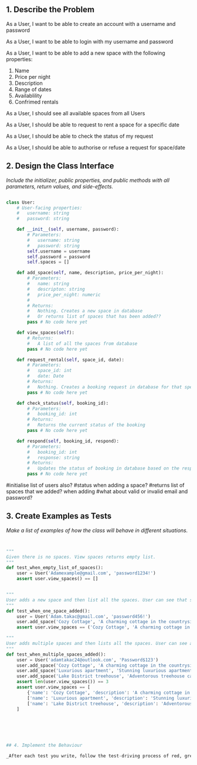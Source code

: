 ## 1. Describe the Problem

As a User,
I want to be able to create an account
with a username and password

As a User,
I want to be able to login
with my username and password

As a User,
I want to be able to add a new space with the following properties:
1. Name
2. Price per night
3. Description
4. Range of dates
5. Availablility
6. Confrimed rentals

As a User,
I should see all available spaces from all Users

As a User,
I should be able to request to rent a space for a specific date

As a User,
I should be able to check the status of my request

As a User,
I should be able to authorise or refuse a request for space/date


## 2. Design the Class Interface

_Include the initializer, public properties, and public methods with all parameters, return values, and side-effects._

```python

class User:
    # User-facing properties:
    #   username: string
    #   password: string

    def __init__(self, username, password):
        # Parameters:
        #   username: string
        #   password: string
        self.username = username
        self.password = password
        self.spaces = []

    def add_space(self, name, description, price_per_night):
        # Parameters:
        #   name: string
        #   descripton: string
        #   price_per_night: numeric
        #   
        # Returns:
        #   Nothing. Creates a new space in database
        #   Or returns list of spaces that has been added??
        pass # No code here yet

    def view_spaces(self):
        # Returns:
        #   A list of all the spaces from database
        pass # No code here yet

    def request_rental(self, space_id, date):
        # Parameters:
        #   space_id: int
        #   date: Date
        # Returns:
        #   Nothing. Creates a booking request in database for that specific date
        pass # No code here yet

    def check_status(self, booking_id):
        # Parameters:
        #   booking_id: int
        # Returns:
        #   Returns the current status of the booking
        pass # No code here yet

    def respond(self, booking_id, respond):
        # Parameters:
        #   booking_id: int
        #   response: string
        # Returns:
        #   Updates the status of booking in database based on the respond
        pass # No code here yet

```
#initialise list of users also?
#status when adding a space?
#returns list of spaces that we added? when adding
#what about valid or invalid email and password?

## 3. Create Examples as Tests

_Make a list of examples of how the class will behave in different situations._

``` python


"""
Given there is no spaces. View spaces returns empty list.
"""
def test_when_empty_list_of_spaces():
    user = User('Adamexample@gmail.com', 'password1234!')
    assert user.view_spaces() == []


"""
User adds a new space and then list all the spaces. User can see that space has been added.
"""
def test_when_one_space_added():
    user = User('Adam.takac@gmail.com', 'password456!')
    user.add_space('Cozy Cottage', 'A charming cottage in the countryside.', 120.00)
    assert user.view_spaces == ('Cozy Cottage', 'A charming cottage in the countryside.', 120.00)

"""
User adds multiple spaces and then lists all the spaces. User can see all the added spaces.
"""
def test_when_multiple_spaces_added():
    user = User('adamtakac24@outlook.com', 'Password$123')
    user.add_space('Cozy Cottage', 'A charming cottage in the countryside.', 120.00)
    user.add_space('Luxurious apartment', 'Stunning luxurious apartment in the city center.', 250.00)
    user.add_space('Lake District treehouse', 'Adventorous treehouse cabin located in Lake District.', 100.00)
    assert len(user.view_spaces()) == 3
    assert user.view_spaces == [
        {'name': 'Cozy Cottage', 'description': 'A charming cottage in the countryside.', 'price_per_night': 120.00},
        ['name': 'Luxurious apartment', 'description': 'Stunning luxurious apartment in the city center.', 'price_per_night': 250.00]
        ['name': 'Lake District treehouse', 'description': 'Adventorous treehouse cabin located in Lake District.','price_per_night': 100.00]
    ]






## 4. Implement the Behaviour

_After each test you write, follow the test-driving process of red, green, refactor to implement the behaviour._
